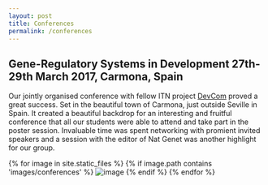 ```yaml
---
layout: post
title: Conferences
permalink: /conferences
---
```


## Gene-Regulatory Systems in Development 27th-29th March 2017, Carmona, Spain

Our jointly organised conference with fellow ITN project [DevCom](https://www.devcom-itn.eu/) proved a great success. Set in the beautiful town of Carmona, just outside Seville in Spain. It created a beautiful backdrop for an interesting and fruitful conference that all our students were able to attend and take part in the poster session. Invaluable time was spent networking with promient invited speakers and a session with the editor of Nat Genet was another highlight for our group.

<div class="image-gallery d-flex flex-column flex-wrap  align-self-start">
{% for image in site.static_files %}
{% if image.path contains 'images/conferences' %}
<img src="{{ image.path }}" alt="image" class="post-image inline-block"/>
{% endif %}
{% endfor %}
</div>
